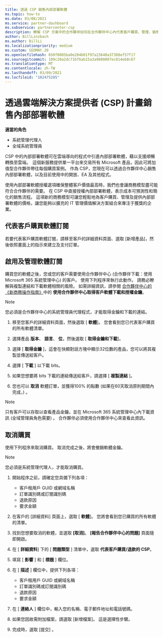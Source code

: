 ```yaml
---
title: 透過 CSP 銷售內部部署軟體
ms.topic: how-to
ms.date: 03/08/2021
ms.service: partner-dashboard
ms.subservice: partnercenter-csp
description: 瞭解 CSP 方案中的合作夥伴如何在合作夥伴中心內代表客戶購買、管理、銷售和取消內部部署軟體訂閱。
author: BillLinzbach
ms.author: BillLi
ms.localizationpriority: medium
ms.custom: SEOMAY.20
ms.openlocfilehash: 650f8085ba0e204b01f97a23640a37388ef57f17
ms.sourcegitcommit: 109c20a2dc71bf6ab15a3a9880807ec014eb8c67
ms.translationtype: MT
ms.contentlocale: zh-TW
ms.lasthandoff: 03/09/2021
ms.locfileid: "102475205"
---
```

# <a name="sell-on-premises-software-through-the-cloud-solution-provider-csp-program"></a>透過雲端解決方案提供者 (CSP) 計畫銷售內部部署軟體

**適當的角色**

- 系統管理代理人
- 全域系統管理員

CSP 中的內部部署軟體可在雲端導向的程式中引進內部部署軟體，藉以支援順暢轉換至雲端。  這個新服務提供單一平台來交易所有 Microsoft 產品，因此可將加值型合作夥伴帶往每個購買案例。 作為 CSP，您現在可以透過合作夥伴中心銷售內部部署軟體，以及目前使用中的開放、EA 及其他程式。  
 
使用內部部署軟體授權選項確保整體客戶價值最高時，我們也會讓商務模型盡可能符合合作夥伴的需要。 在 CSP 中直接授權內部部署軟體，表示成本可預測性和簡化的銷售流程。 這項新的商務模型可讓您輕鬆地為客戶購買、管理及提供內部部署軟體的價格，讓您能夠以擴充的 IT 管理價值解決方案組合來專注于獲獎的企業。

## <a name="buy-software-subscriptions-on-behalf-of-customers"></a>代表客戶購買軟體訂閱

若要代表客戶購買軟體訂閱，請移至客戶的詳細資料頁面、選取 \[新增產品\]，然後依照畫面上的指示來建立及支付訂單。

## <a name="activate-and-manage-software-subscriptions"></a>啟用及管理軟體訂閱

購買您的軟體之後，您或您的客戶需要使用合作夥伴中心 (合作夥伴下載：使用 Microsoft 365 系統管理中心) 的客戶。 使用下列程序來執行此動作。 請務必瞭解與複製連結和下載軟體相關的風險。 如需詳細資訊，請參閱 [合作夥伴中心的《新商務操作指南》](https://partner.microsoft.com/resources/detail/partner-center-new-commerce-operations-guide-pdf)中的 **使用合作夥伴中心取得客戶軟體下載和授權金鑰**。

>[!NOTE]
>您必須是合作夥伴中心的系統管理員代理程式，才能取得金鑰和下載的連結。

1. 移至您客戶的詳細資料頁面，然後選取 [ **軟體**]。 您會看到您已代表客戶購買的所有軟體清單。

2. 選擇產品 **版本**、 **語言**、 **位**，然後選取 [ **取得金鑰和下載**]。 

3. 選擇 [ **取得金鑰** ]，這會在快顯對話方塊中顯示32位數的產品，您可以將其複製並傳送給客戶。 

4. 選擇 [ **下載** ] 以下載 bits。 

5. 如果您想要將 bits 下載的連結傳送給客戶，請選擇 [ **複製連結** ]。 

6. 您也可以 **取消** 軟體訂單，並獲得100% 的點數 (如果在60天取消原則期間內完成，) 。

>[!NOTE]
>只有客戶可以存取以查看產品金鑰，並在 Microsoft 365 系統管理中心內下載資訊 (全域管理員角色需要) 。 合作夥伴必須使用合作夥伴中心來查看此資訊。

## <a name="cancel-a-purchase"></a>取消購買

使用下列程序來取消購買。 取消完成之後，將會撤銷軟體金鑰。

>[!NOTE]
>您必須是系統管理代理人，才能取消購買。 

1.  開始程序之前，請確定您具備下列各項： 
    - 客戶租用戶 GUID 或網域名稱
    - 訂單識別碼或訂閱識別碼
    - 退款原因
    - 要求金額

2.  在客戶的 [詳細資料] 頁面上，選取 [ **軟體**]。 您將會看到您已購買的所有軟體的清單。 

3.  找到您想要取消的軟體，並選取 **\[取消\]**。 **\[報告合作夥伴中心的問題\]** 頁面隨即開啟。 

4.  在 [ **詳細資料**] 下的 [ **問題類型** ] 清單中，選取 **代表客戶購買/退款的 CSP**。

5.  填寫 [ **影響** ] 和 [ **標題** ] 欄位。 

6.  在 [ **描述** ] 欄位中，提供下列各項： 
    -   客戶租用戶 GUID 或網域名稱
    -   訂單識別碼或訂閱識別碼
    -   退款原因
    -   要求金額

7.  在 [ **連絡人** ] 欄位中，輸入您的名稱、電子郵件地址和電話號碼。 

8.  如果您因故需附加檔案，請選取 [新增檔案]。 這是選擇性步驟。 

9.  完成時，選取 [提交]  。